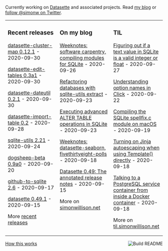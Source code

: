 Currently working on [Datasette](https://datasette.readthedocs.io/) and associated projects. Read [my blog](https://simonwillison.net/) or [follow @simonw on Twitter](https://twitter.com/simonw).

<table><tr><td valign="top" width="33%">

### Recent releases
<!-- recent_releases starts -->
[datasette-cluster-map 0.12.1](https://github.com/simonw/datasette-cluster-map/releases/tag/0.12.1) - 2020-09-30

[datasette-edit-tables 0.3a1](https://github.com/simonw/datasette-edit-tables/releases/tag/0.3a1) - 2020-09-30

[datasette-dateutil 0.2.1](https://github.com/simonw/datasette-dateutil/releases/tag/0.2.1) - 2020-09-30

[datasette-import-table 0.2](https://github.com/simonw/datasette-import-table/releases/tag/0.2) - 2020-09-28

[sqlite-utils 2.21](https://github.com/simonw/sqlite-utils/releases/tag/2.21) - 2020-09-24

[dogsheep-beta 0.9a0](https://github.com/dogsheep/dogsheep-beta/releases/tag/0.9a0) - 2020-09-20

[github-to-sqlite 2.6](https://github.com/dogsheep/github-to-sqlite/releases/tag/2.6) - 2020-09-17

[datasette 0.49.1](https://github.com/simonw/datasette/releases/tag/0.49.1) - 2020-09-15
<!-- recent_releases ends -->
More [recent releases](https://github.com/simonw/simonw/blob/main/releases.md)
</td><td valign="top" width="34%">

### On my blog
<!-- blog starts -->
[Weeknotes: software carpentry, compiling modules for SQLite](http://simonwillison.net/2020/Sep/26/weeknotes-software-carpentry-sqlite/) - 2020-09-26

[Refactoring databases with sqlite-utils extract](http://simonwillison.net/2020/Sep/23/sqlite-utils-extract/) - 2020-09-23

[Executing advanced ALTER TABLE operations in SQLite](http://simonwillison.net/2020/Sep/23/sqlite-advanced-alter-table/) - 2020-09-23

[Weeknotes: datasette-seaborn, fivethirtyeight-polls](http://simonwillison.net/2020/Sep/18/weeknotes-datasette-seaborn/) - 2020-09-18

[Datasette 0.49: The annotated release notes](http://simonwillison.net/2020/Sep/15/datasette-0-49/) - 2020-09-15
<!-- blog ends -->
More on [simonwillison.net](https://simonwillison.net/)
</td><td valign="top" width="33%">

### TIL
<!-- tils starts -->
[Figuring out if a text value in SQLite is a valid integer or float](https://til.simonwillison.net/til/til/sqlite_text-value-is-integer-or-float.md) - 2020-09-27

[Understanding option names in Click](https://til.simonwillison.net/til/til/python_click-option-names.md) - 2020-09-22

[Compiling the SQLite spellfix.c module on macOS](https://til.simonwillison.net/til/til/sqlite_compile-spellfix-osx.md) - 2020-09-19

[Turning on Jinja autoescaping when using Template() directly](https://til.simonwillison.net/til/til/jinja_autoescape-template.md) - 2020-09-18

[Talking to a PostgreSQL service container from inside a Docker container](https://til.simonwillison.net/til/til/github-actions_service-containers-docker.md) - 2020-09-18
<!-- tils ends -->
More on [til.simonwillison.net](https://til.simonwillison.net/)
</td></tr></table>

<a href="https://github.com/simonw/simonw/actions"><img src="https://github.com/simonw/simonw/workflows/Build%20README/badge.svg" align="right" alt="Build README"></a> <a href="https://simonwillison.net/2020/Jul/10/self-updating-profile-readme/">How this works</a>

